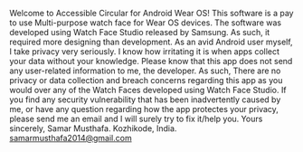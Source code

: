Welcome to Accessible Circular for Android Wear OS! This software is a pay to use Multi-purpose watch face for Wear OS devices. The software was developed using Watch Face Studio released by Samsung. As such, it required more designing than development. As an avid Android user myself, I take privacy very seriously. I know how irritating it is when apps collect your data without your knowledge. Please know that this app does not send any user-related information to me, the developer. As such, There are no privacy or data collection and breach concerns regarding this app as you would over any of the Watch Faces developed using Watch Face Studio. If you find any security vulnerability that has been inadvertently caused by me, or have any question regarding how the app protectes your privacy, please send me an email and I will surely try to fix it/help you. Yours sincerely, Samar Musthafa. Kozhikode, India. samarmusthafa2014@gmail.com
